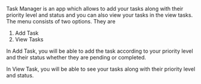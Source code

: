 Task Manager is an app which allows to add your tasks along with their priority level and status and you can also view your tasks in the view tasks.
The menu consists of two options.
They are 
1) Add Task
2) View Tasks

In Add Task, you will be able to add the task according to your priority level and their status whether they are pending or completed.

In View Task, you will be able to see your tasks along with their priority level and status.


